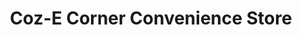 ---
title: "Coz-E Corner Convenience Store"
url: /morrison/coz-e-corner-convenience-store/
shop: convenience
---